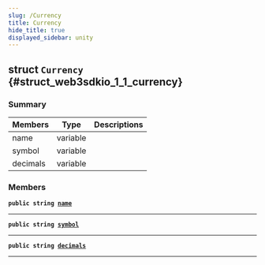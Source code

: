 ```yaml
---
slug: /Currency
title: Currency
hide_title: true
displayed_sidebar: unity
---
```


## struct `Currency` {#struct_web3sdkio_1_1_currency}

### Summary

| Members | Type | Descriptions |
| ------- | ---- | ------------ |
| name | variable |  |
| symbol | variable |  |
| decimals | variable |  |

### Members

**`public string `[`name`](#struct_web3sdkio_1_1_currency_1aac7e4f2b290296020f60b218fecbb15b)**

---

**`public string `[`symbol`](#struct_web3sdkio_1_1_currency_1aa6de29107612b7456be28621a51da0ef)**

---

**`public string `[`decimals`](#struct_web3sdkio_1_1_currency_1a9625fc4569b81e684b04047243099991)**

---
